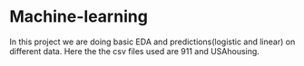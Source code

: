 # Machine-learning
In this project we are doing basic EDA and predictions(logistic and linear) on different data. Here the the csv files used are 911 and USAhousing.

